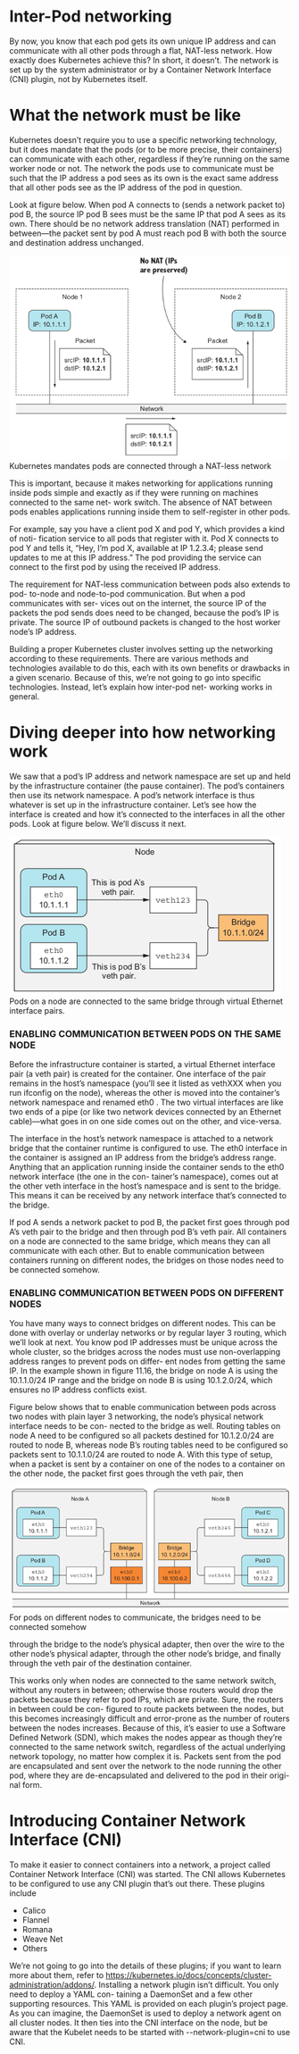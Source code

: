 # Inter-Pod networking
By now, you know that each pod gets its own unique IP address and can communicate
with all other pods through a flat, NAT-less network. How exactly does Kubernetes
achieve this? In short, it doesn’t. The network is set up by the system administrator or
by a Container Network Interface (CNI) plugin, not by Kubernetes itself.
# What the network must be like 
Kubernetes doesn’t require you to use a specific networking technology, but it does
mandate that the pods (or to be more precise, their containers) can communicate
with each other, regardless if they’re running on the same worker node or not. The
network the pods use to communicate must be such that the IP address a pod sees as
its own is the exact same address that all other pods see as the IP address of the pod in
question.

Look at figure below. When pod A connects to (sends a network packet to) pod B,
the source IP pod B sees must be the same IP that pod A sees as its own. There should
be no network address translation (NAT) performed in between—the packet sent by
pod A must reach pod B with both the source and destination address unchanged.

![](../images/natless.png)
Kubernetes mandates pods are connected through a NAT-less network

This is important, because it makes networking for applications running inside pods
simple and exactly as if they were running on machines connected to the same net-
work switch. The absence of NAT between pods enables applications running inside
them to self-register in other pods.

For example, say you have a client pod X and pod Y, which provides a kind of noti-
fication service to all pods that register with it. Pod X connects to pod Y and tells it,
“Hey, I’m pod X, available at IP 1.2.3.4; please send updates to me at this IP address.”
The pod providing the service can connect to the first pod by using the received
IP address.

The requirement for NAT-less communication between pods also extends to pod-
to-node and node-to-pod communication. But when a pod communicates with ser-
vices out on the internet, the source IP of the packets the pod sends does need to be
changed, because the pod’s IP is private. The source IP of outbound packets is
changed to the host worker node’s IP address.

Building a proper Kubernetes cluster involves setting up the networking according
to these requirements. There are various methods and technologies available to do
this, each with its own benefits or drawbacks in a given scenario. Because of this, we’re
not going to go into specific technologies. Instead, let’s explain how inter-pod net-
working works in general.
# Diving deeper into how networking work
We saw that a pod’s IP address and network namespace are set up and
held by the infrastructure container (the pause container). The pod’s containers then
use its network namespace. A pod’s network interface is thus whatever is set up in the
infrastructure container. Let’s see how the interface is created and how it’s connected
to the interfaces in all the other pods. Look at figure below. We’ll discuss it next.

![](../images/podnet.png)
Pods on a node are connected to the same bridge through virtual Ethernet interface pairs.

### ENABLING COMMUNICATION BETWEEN PODS ON THE SAME NODE
Before the infrastructure container is started, a virtual Ethernet interface pair (a veth
pair) is created for the container. One interface of the pair remains in the host’s
namespace (you’ll see it listed as vethXXX when you run ifconfig on the node),
whereas the other is moved into the container’s network namespace and renamed
eth0 . The two virtual interfaces are like two ends of a pipe (or like two network
devices connected by an Ethernet cable)—what goes in on one side comes out on the
other, and vice-versa.

The interface in the host’s network namespace is attached to a network bridge that
the container runtime is configured to use. The eth0 interface in the container is
assigned an IP address from the bridge’s address range. Anything that an application
running inside the container sends to the eth0 network interface (the one in the con-
tainer’s namespace), comes out at the other veth interface in the host’s namespace
and is sent to the bridge. This means it can be received by any network interface that’s
connected to the bridge.

If pod A sends a network packet to pod B, the packet first goes through pod A’s
veth pair to the bridge and then through pod B’s veth pair. All containers on a node
are connected to the same bridge, which means they can all communicate with each
other. But to enable communication between containers running on different nodes,
the bridges on those nodes need to be connected somehow.
### ENABLING COMMUNICATION BETWEEN PODS ON DIFFERENT NODES
You have many ways to connect bridges on different nodes. This can be done with
overlay or underlay networks or by regular layer 3 routing, which we’ll look at next.
You know pod IP addresses must be unique across the whole cluster, so the bridges
across the nodes must use non-overlapping address ranges to prevent pods on differ-
ent nodes from getting the same IP. In the example shown in figure 11.16, the bridge
on node A is using the 10.1.1.0/24 IP range and the bridge on node B is using
10.1.2.0/24, which ensures no IP address conflicts exist.

Figure below shows that to enable communication between pods across two nodes
with plain layer 3 networking, the node’s physical network interface needs to be con-
nected to the bridge as well. Routing tables on node A need to be configured so all
packets destined for 10.1.2.0/24 are routed to node B, whereas node B’s routing
tables need to be configured so packets sent to 10.1.1.0/24 are routed to node A.
With this type of setup, when a packet is sent by a container on one of the nodes
to a container on the other node, the packet first goes through the veth pair, then

![](../images/poddifnet.png)
For pods on different nodes to communicate, the bridges need to be connected somehow

through the bridge to the node’s physical adapter, then over the wire to the other
node’s physical adapter, through the other node’s bridge, and finally through the veth
pair of the destination container.

This works only when nodes are connected to the same network switch, without
any routers in between; otherwise those routers would drop the packets because
they refer to pod IPs, which are private. Sure, the routers in between could be con-
figured to route packets between the nodes, but this becomes increasingly difficult
and error-prone as the number of routers between the nodes increases. Because of
this, it’s easier to use a Software Defined Network (SDN), which makes the nodes
appear as though they’re connected to the same network switch, regardless of the
actual underlying network topology, no matter how complex it is. Packets sent
from the pod are encapsulated and sent over the network to the node running the
other pod, where they are de-encapsulated and delivered to the pod in their origi-
nal form.
# Introducing Container Network Interface (CNI)
To make it easier to connect containers into a network, a project called Container
Network Interface (CNI) was started. The CNI allows Kubernetes to be configured to
use any CNI plugin that’s out there. These plugins include
* Calico
* Flannel
* Romana
* Weave Net
* Others

We’re not going to go into the details of these plugins; if you want to learn more about
them, refer to https://kubernetes.io/docs/concepts/cluster-administration/addons/.
Installing a network plugin isn’t difficult. You only need to deploy a YAML con-
taining a DaemonSet and a few other supporting resources. This YAML is provided
on each plugin’s project page. As you can imagine, the DaemonSet is used to deploy
a network agent on all cluster nodes. It then ties into the CNI interface on the node,
but be aware that the Kubelet needs to be started with --network-plugin=cni to
use CNI.